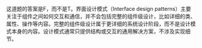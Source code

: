这道题的答案是F，而不是T。界面设计模式（Interface design patterns）主要关注于组件之间如何交互和通信，并不会包括完整的组件级设计，比如详细的类、属性、操作等内容。完整的组件级设计属于更详细的系统设计阶段，而不是设计模式本身的内容。设计模式通常只提供结构或交互的通用解决方案，不涉及实现细节。